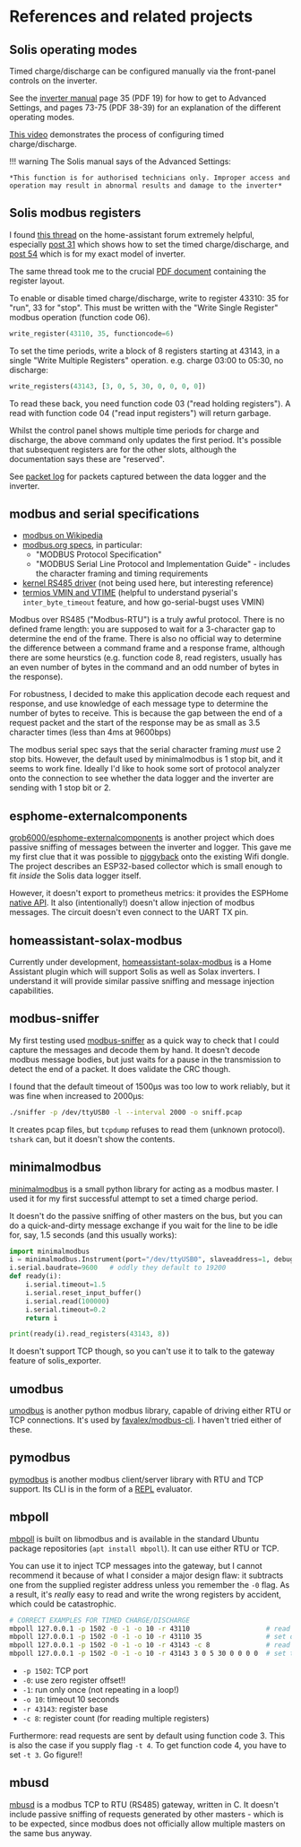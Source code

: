 # References and related projects

## Solis operating modes

Timed charge/discharge can be configured manually via the front-panel
controls on the inverter.

See the [inverter manual](https://www.ginlong.com/rhi_inverter1/1952.html)
page 35 (PDF 19) for how to get to Advanced Settings, and pages 73-75 (PDF
38-39) for an explanation of the different operating modes.

[This video](https://www.youtube.com/watch?v=qCtriOPoS_Y) demonstrates the
process of configuring timed charge/discharge.

!!! warning
    The Solis manual says of the Advanced Settings:

    *This function is for authorised technicians only. Improper access and
    operation may result in abnormal results and damage to the inverter*

## Solis modbus registers

I found [this
thread](https://community.home-assistant.io/t/solis-inverter-modbus-integration/292553)
on the home-assistant forum extremely helpful, especially [post
31](https://community.home-assistant.io/t/solis-inverter-modbus-integration/292553/31)
which shows how to set the timed charge/discharge, and [post
54](https://community.home-assistant.io/t/solis-inverter-modbus-integration/292553/54)
which is for my exact model of inverter.

The same thread took me to the crucial
[PDF document](https://www.scss.tcd.ie/Brian.Coghlan/Elios4you/RS485_MODBUS-Hybrid-BACoghlan-201811228-1854.pdf)
containing the register layout.

To enable or disable timed charge/discharge, write to register 43310: 35 for
"run", 33 for "stop".  This must be written with the "Write Single Register"
modbus operation (function code 06).

```python
write_register(43110, 35, functioncode=6)
```

To set the time periods, write a block of 8 registers starting at 43143, in
a single "Write Multiple Registers" operation.  e.g.  charge 03:00 to 05:30,
no discharge:

```python
write_registers(43143, [3, 0, 5, 30, 0, 0, 0, 0])
```

To read these back, you need function code 03 ("read holding registers").  A
read with function code 04 ("read input registers") will return garbage.

Whilst the control panel shows multiple time periods for charge and
discharge, the above command only updates the first period.  It's possible
that subsequent registers are for the other slots, although the
documentation says these are "reserved".

See [packet log](../packet_log/) for packets captured between the data logger
and the inverter.

## modbus and serial specifications

* [modbus on Wikipedia](https://en.wikipedia.org/wiki/Modbus)
* [modbus.org specs](https://modbus.org/specs.php), in particular:
    * "MODBUS Protocol Specification"
    * "MODBUS Serial Line Protocol and Implementation Guide" - includes the
      character framing and timing requirements
* [kernel RS485 driver](https://www.kernel.org/doc/html/latest/driver-api/serial/serial-rs485.html)
    (not being used here, but interesting reference)
* [termios VMIN and VTIME](http://unixwiz.net/techtips/termios-vmin-vtime.html)
    (helpful to understand pyserial's `inter_byte_timeout` feature, and how
     go-serial-bugst uses VMIN)

Modbus over RS485 ("Modbus-RTU") is a truly awful protocol.  There is no
defined frame length: you are supposed to wait for a 3-character gap to
determine the end of the frame.  There is also no official way to determine
the difference between a command frame and a response frame, although there
are some heurstics (e.g.  function code 8, read registers, usually has an
even number of bytes in the command and an odd number of bytes in the
response).

For robustness, I decided to make this application decode each request and
response, and use knowledge of each message type to determine the number of
bytes to receive.  This is because the gap between the end of a request
packet and the start of the response may be as small as 3.5 character times
(less than 4ms at 9600bps)

The modbus serial spec says that the serial character framing *must* use 2
stop bits.  However, the default used by minimalmodbus is 1 stop bit, and it
seems to work fine.  Ideally I'd like to hook some sort of protocol analyzer
onto the connection to see whether the data logger and the inverter are
sending with 1 stop bit or 2.

## esphome-externalcomponents

[grob6000/esphome-externalcomponents](https://github.com/grob6000/esphome-externalcomponents#solis_s5)
is another project which does passive sniffing of messages between the
inverter and logger.  This gave me my first clue that it was possible to
[piggyback](https://github.com/grob6000/esphome-externalcomponents/blob/master/solis_piggyback_schematic_0.pdf)
onto the existing Wifi dongle.  The project describes an ESP32-based
collector which is small enough to fit *inside* the Solis data logger
itself.

However, it doesn't export to prometheus metrics: it provides the ESPHome
[native API](https://esphome.io/components/api.html).  It also
(intentionally!) doesn't allow injection of modbus messages.  The circuit
doesn't even connect to the UART TX pin.

## homeassistant-solax-modbus

Currently under development,
[homeassistant-solax-modbus](https://github.com/wills106/homeassistant-solax-modbus)
is a Home Assistant plugin which will support Solis as well as Solax
inverters.  I understand it will provide similar passive sniffing and
message injection capabilities.

## modbus-sniffer

My first testing used
[modbus-sniffer](https://github.com/alerighi/modbus-sniffer) as a quick way
to check that I could capture the messages and decode them by hand.  It
doesn't decode modbus message bodies, but just waits for a pause in the
transmission to detect the end of a packet.  It does validate the CRC
though.

I found that the default timeout of 1500µs was too low to work reliably,
but it was fine when increased to 2000µs:

```bash
./sniffer -p /dev/ttyUSB0 -l --interval 2000 -o sniff.pcap
```

It creates pcap files, but `tcpdump` refuses to read them (unknown
protocol).  `tshark` can, but it doesn't show the contents.

## minimalmodbus

[minimalmodbus](https://github.com/pyhys/minimalmodbus) is a small python
library for acting as a modbus master.  I used it for my first successful
attempt to set a timed charge period.

It doesn't do the passive sniffing of other masters on the bus, but you can
do a quick-and-dirty message exchange if you wait for the line to be idle
for, say, 1.5 seconds (and this usually works):

```python
import minimalmodbus
i = minimalmodbus.Instrument(port="/dev/ttyUSB0", slaveaddress=1, debug=True)
i.serial.baudrate=9600   # oddly they default to 19200
def ready(i):
    i.serial.timeout=1.5
    i.serial.reset_input_buffer()
    i.serial.read(100000)
    i.serial.timeout=0.2
    return i

print(ready(i).read_registers(43143, 8))
```

It doesn't support TCP though, so you can't use it to talk to the gateway
feature of solis_exporter.

## umodbus

[umodbus](https://pypi.org/project/uModbus/) is another python modbus
library, capable of driving either RTU or TCP connections.  It's used by
[favalex/modbus-cli](https://github.com/favalex/modbus-cli).  I haven't
tried either of these.

## pymodbus

[pymodbus](https://pymodbus.readthedocs.io/en/latest/) is another modbus
client/server library with RTU and TCP support.  Its CLI is in the form of a
[REPL](https://github.com/riptideio/pymodbus/blob/dev/pymodbus/repl/client/README.md)
evaluator.

## mbpoll

[mbpoll](https://github.com/epsilonrt/mbpoll) is built on libmodbus and is
available in the standard Ubuntu package repositories
(`apt install mbpoll`).  It can use either RTU or TCP.

You can use it to inject TCP messages into the gateway, but I cannot
recommend it because of what I consider a major design flaw: it subtracts
one from the supplied register address unless you remember the `-0` flag. 
As a result, it's *really* easy to read and write the wrong registers by
accident, which could be catastrophic.

```sh
# CORRECT EXAMPLES FOR TIMED CHARGE/DISCHARGE
mbpoll 127.0.0.1 -p 1502 -0 -1 -o 10 -r 43110                   # read operating mode
mbpoll 127.0.0.1 -p 1502 -0 -1 -o 10 -r 43110 35                # set operating mode
mbpoll 127.0.0.1 -p 1502 -0 -1 -o 10 -r 43143 -c 8              # read times
mbpoll 127.0.0.1 -p 1502 -0 -1 -o 10 -r 43143 3 0 5 30 0 0 0 0  # set times
```

* `-p 1502`: TCP port
* `-0`: use zero register offset!!
* `-1`: run only once (not repeating in a loop!)
* `-o 10`: timeout 10 seconds
* `-r 43143`: register base
* `-c 8`: register count (for reading multiple registers)

Furthermore: read requests are sent by default using function code 3.  This
is also the case if you supply flag `-t 4`.  To get function code 4, you
have to set `-t 3`.  Go figure!!

## mbusd

[mbusd](https://github.com/3cky/mbusd) is a modbus TCP to RTU (RS485)
gateway, written in C.  It doesn't include passive sniffing of requests
generated by other masters - which is to be expected, since modbus does not
officially allow multiple masters on the same bus anyway.
